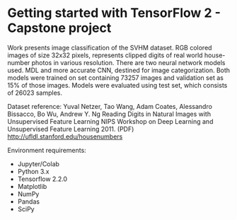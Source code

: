 # Getting started with TensorFlow 2 - Capstone project

  Work presents image classification of the SVHM dataset. RGB colored images of size 32x32 pixels, represents clipped digits of real world house-number photos in various resolution. There are two neural network models used. MDL and more accurate CNN, destined for image categorization. Both models were trained on set containing 73257 images and validation set as 15% of those images. Models were evaluated using test set, which consists of 26023 samples. 

  Dataset reference: Yuval Netzer, Tao Wang, Adam Coates, Alessandro Bissacco, Bo Wu, Andrew Y. Ng Reading Digits in Natural Images with Unsupervised Feature Learning NIPS Workshop on Deep Learning and Unsupervised Feature Learning 2011. (PDF) http://ufldl.stanford.edu/housenumbers

Environment requirements: 
* Jupyter/Colab
* Python 3.x
* Tensorflow 2.2.0
* Matplotlib
* NumPy
* Pandas
* SciPy
